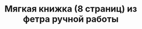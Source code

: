 ---
title: Мягкая книжка (8 страниц) из фетра ручной работы
description: Купить мягкую развивающую книжку из фетра (8 страниц) ручной работы в магазине KiddyTrick

layout: product
permalink: /:path

weight: 3

product-name: 'Мягкая книжка (8 страниц)'
product-desc: '<p>Мягкая книжка - один из лучших вариантов собрать несколько развивающих игрушек в одной. У нас Вы можете заказать книгу из 6 страниц (двойные страницы считаются за одну). Все странички можно в подробностях посмотреть в разделе “Мягкие книжки”. На фотографиях для примера представлены книжки с разной окантовкой и обложками. Вы можете выбрать три вида обложек:</p>
<ul>
<li>шляпа фокусника</li>
<li>жираф на облаке</li>
<li>сонный хамелеон</li>
</ul>
<p>Также возможно выполнить обложку с именем ребенка, или на заказ. Любые вопросы по поводу пошива книжки, ее оформления и цветовой гаммы, Вы можете задать в комментарии к заказу или через форму в разделе “Контакты”.</p>
<h5>Как заказать книжку:</h5>
<p>В комментарии к заказу укажите нужные страницы, обложку и дополнительные пожелания. Мы стараемся работать оперативно и отвечаем на запросы в ближайшее время (с 10 до 22 по будням и по возможности в выходные).</p>'

product-video: '<div style="position:relative;height:0;padding-bottom:56.25%"><iframe src="https://www.youtube.com/embed/Lrm5vxcRo04" width="640" height="360" frameborder="0" style="position:absolute;width:100%;height:100%;left:0" allowfullscreen></iframe></div>'

product-asteriks:
product-price: 8000

product-year: "от 2 лет"
product-size: "21х23х3 см"
product-time: "от 19-25 раб. дней"

related:
- myagkaya-stranica-dozhdik
- myagkaya-stranica-korablik
- myagkaya-stranica-koty
- myagkaya-stranica-nebo
---